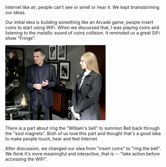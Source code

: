 Internet like air, people can't see or smell or hear it. We kept brainstorming our ideas.

Our initial idea is building something like an Arcade game, people insert coins to start using WiFi. When we discussed that, I was playing coins and listening to the metallic sound of coins collision. It reminded us a great SiFi show "Fringe".

![Fringe](../project_images/fringe_dl.jpg?raw=true "Fringe")

There is a part about ring the "William's bell" to summon Bell back through the "soul magnets". Both of us love this part and thought that's a good idea to make people touch, hear and feel Internet.

After discussion, we changed our idea from "insert coins" to "ring the bell". We think it's more meaningful and interactive, that is -- "take action before accessing the WiFi".
